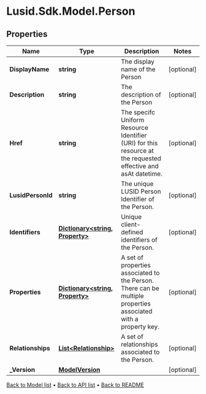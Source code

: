 # Lusid.Sdk.Model.Person

## Properties

Name | Type | Description | Notes
------------ | ------------- | ------------- | -------------
**DisplayName** | **string** | The display name of the Person | [optional] 
**Description** | **string** | The description of the Person | [optional] 
**Href** | **string** | The specifc Uniform Resource Identifier (URI) for this resource at the requested effective and asAt datetime. | [optional] 
**LusidPersonId** | **string** | The unique LUSID Person Identifier of the Person. | [optional] 
**Identifiers** | [**Dictionary&lt;string, Property&gt;**](Property.md) | Unique client-defined identifiers of the Person. | [optional] 
**Properties** | [**Dictionary&lt;string, Property&gt;**](Property.md) | A set of properties associated to the Person. There can be multiple properties associated with a property key. | [optional] 
**Relationships** | [**List&lt;Relationship&gt;**](Relationship.md) | A set of relationships associated to the Person. | [optional] 
**_Version** | [**ModelVersion**](ModelVersion.md) |  | [optional] 

[Back to Model list](../README.md#documentation-for-models) &#8226; [Back to API list](../README.md#documentation-for-api-endpoints) &#8226; [Back to README](../README.md)

